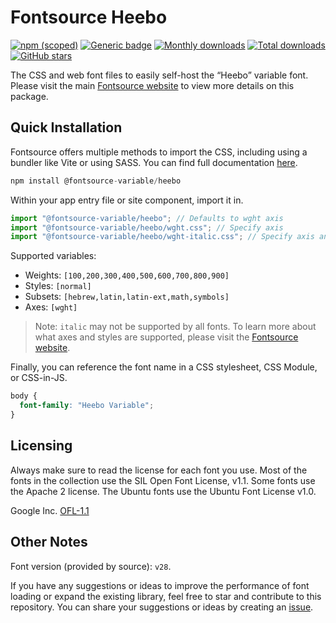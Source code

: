 # Fontsource Heebo

[![npm (scoped)](https://img.shields.io/npm/v/@fontsource-variable/heebo?color=brightgreen)](https://www.npmjs.com/package/@fontsource-variable/heebo) [![Generic badge](https://img.shields.io/badge/fontsource-passing-brightgreen)](https://github.com/fontsource/fontsource) [![Monthly downloads](https://badgen.net/npm/dm/@fontsource-variable/heebo)](https://github.com/fontsource/fontsource) [![Total downloads](https://badgen.net/npm/dt/@fontsource-variable/heebo)](https://github.com/fontsource/fontsource) [![GitHub stars](https://img.shields.io/github/stars/fontsource/fontsource.svg?style=social&label=Star)](https://github.com/fontsource/fontsource/stargazers)

The CSS and web font files to easily self-host the “Heebo” variable font. Please visit the main [Fontsource website](https://fontsource.org/fonts/heebo) to view more details on this package.

## Quick Installation

Fontsource offers multiple methods to import the CSS, including using a bundler like Vite or using SASS. You can find full documentation [here](https://fontsource.org/docs/getting-started/introduction).

```javascript
npm install @fontsource-variable/heebo
```

Within your app entry file or site component, import it in.

```javascript
import "@fontsource-variable/heebo"; // Defaults to wght axis
import "@fontsource-variable/heebo/wght.css"; // Specify axis
import "@fontsource-variable/heebo/wght-italic.css"; // Specify axis and style
```

Supported variables:
- Weights: `[100,200,300,400,500,600,700,800,900]`
- Styles: `[normal]`
- Subsets: `[hebrew,latin,latin-ext,math,symbols]`
- Axes: `[wght]`

> Note: `italic` may not be supported by all fonts. To learn more about what axes and styles are supported, please visit the [Fontsource website](https://fontsource.org/fonts/heebo).

Finally, you can reference the font name in a CSS stylesheet, CSS Module, or CSS-in-JS.

```css
body {
  font-family: "Heebo Variable";
}
```

## Licensing
Always make sure to read the license for each font you use. Most of the fonts in the collection use the SIL Open Font License, v1.1. Some fonts use the Apache 2 license. The Ubuntu fonts use the Ubuntu Font License v1.0.

Google Inc.
[OFL-1.1](http://scripts.sil.org/OFL)

## Other Notes
Font version (provided by source): `v28`.

If you have any suggestions or ideas to improve the performance of font loading or expand the existing library, feel free to star and contribute to this repository. You can share your suggestions or ideas by creating an [issue](https://github.com/fontsource/fontsource/issues).